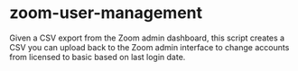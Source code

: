 # zoom-user-management

Given a CSV export from the Zoom admin dashboard, this script creates a CSV you can upload back to the Zoom admin interface to change accounts from licensed to basic based on last login date.

